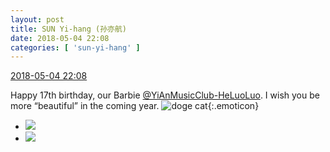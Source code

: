 ```yaml
---
layout: post
title: SUN Yi-hang (孙亦航)
date: 2018-05-04 22:08
categories: [ 'sun-yi-hang' ]
---
```


<div class="weibo-info">
  <a href="https://weibo.com/2565158051/Gf8wBf477">2018-05-04 22:08</a>
</div>

Happy 17th birthday, our Barbie [@YiAnMusicClub-HeLuoLuo](https://weibo.com/u/6117570574). I wish you be more “beautiful” in the coming year. ![doge cat](https://img.t.sinajs.cn/t4/appstyle/expression/ext/normal/7b/2018new_miaomiao_org.png){:.emoticon}

<!-- more -->

<ul class="weibo-pic-list-1">
  <li class="weibo-pic">
    <a href="//wx4.sinaimg.cn/mw690/98e534a3ly1fqznt1h3kjj21sg2dse86.jpg"><img src="//wx4.sinaimg.cn/thumb150/98e534a3ly1fqznt1h3kjj21sg2dse86.jpg"/></a>
  </li>
  <li class="weibo-pic">
    <a href="//wx3.sinaimg.cn/mw690/98e534a3ly1fqzntrp6f9j21sg2dse85.jpg"><img src="//wx3.sinaimg.cn/thumb150/98e534a3ly1fqzntrp6f9j21sg2dse85.jpg"/></a>
  </li>
</ul>
